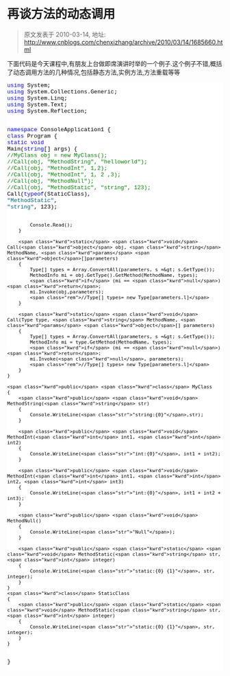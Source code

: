 # 再谈方法的动态调用 
> 原文发表于 2010-03-14, 地址: http://www.cnblogs.com/chenxizhang/archive/2010/03/14/1685660.html 


<p>下面代码是今天课程中,有朋友上台做即席演讲时举的一个例子.这个例子不错,概括了动态调用方法的几种情况,包括静态方法,实例方法,方法重载等等</p><pre class="csharpcode"><span class="kwrd">using</span> System;
<span class="kwrd">using</span> System.Collections.Generic;
<span class="kwrd">using</span> System.Linq;
<span class="kwrd">using</span> System.Text;
<span class="kwrd">using</span> System.Reflection;

<span class="kwrd">namespace</span> ConsoleApplication1
{
    <span class="kwrd">class</span> Program
    {
        <span class="kwrd">static</span> <span class="kwrd">void</span> Main(<span class="kwrd">string</span>[] args)
        {
            <span class="rem">//MyClass obj = new MyClass();</span>
            <span class="rem">//Call(obj, "MethodString", "helloworld");</span>
            <span class="rem">//Call(obj, "MethodInt", 1,2);</span>
            <span class="rem">//Call(obj, "MethodInt", 1, 2 ,3);</span>
            <span class="rem">//Call(obj, "MethodNull");</span>
            <span class="rem">//Call(obj, "MethodStatic", "string", 123);</span>
            Call(<span class="kwrd">typeof</span>(StaticClass), <span class="str">"MethodStatic"</span>, <span class="str">"string"</span>, 123);

            Console.Read();
        }

        <span class="kwrd">static</span> <span class="kwrd">void</span> Call(<span class="kwrd">object</span> obj, <span class="kwrd">string</span> MethodName, <span class="kwrd">params</span> <span class="kwrd">object</span>[]parameters)
        {
            Type[] types = Array.ConvertAll(parameters, s =&gt; s.GetType());
            MethodInfo mi = obj.GetType().GetMethod(MethodName, types);
            <span class="kwrd">if</span> (mi == <span class="kwrd">null</span>) <span class="kwrd">return</span>;
            mi.Invoke(obj,parameters);
            <span class="rem">//Type[] types= new Type[parameters.l]</span>
        }

        <span class="kwrd">static</span> <span class="kwrd">void</span> Call(Type type, <span class="kwrd">string</span> MethodName, <span class="kwrd">params</span> <span class="kwrd">object</span>[] parameters)
        {
            Type[] types = Array.ConvertAll(parameters, s =&gt; s.GetType());
            MethodInfo mi = type.GetMethod(MethodName, types);
            <span class="kwrd">if</span> (mi == <span class="kwrd">null</span>) <span class="kwrd">return</span>;
            mi.Invoke(<span class="kwrd">null</span>, parameters);
            <span class="rem">//Type[] types= new Type[parameters.l]</span>
        }
    }

    <span class="kwrd">public</span> <span class="kwrd">class</span> MyClass
    {
        <span class="kwrd">public</span> <span class="kwrd">void</span> MethodString(<span class="kwrd">string</span> str)
        {
            Console.WriteLine(<span class="str">"string:{0}"</span>,str);
        }

        <span class="kwrd">public</span> <span class="kwrd">void</span> MethodInt(<span class="kwrd">int</span> int1, <span class="kwrd">int</span> int2)
        {
            Console.WriteLine(<span class="str">"int:{0}"</span>, int1 + int2);
        }

        <span class="kwrd">public</span> <span class="kwrd">void</span> MethodInt(<span class="kwrd">int</span> int1, <span class="kwrd">int</span> int2, <span class="kwrd">int</span> int3)
        {
            Console.WriteLine(<span class="str">"int:{0}"</span>, int1 + int2 + int3);
        }

        <span class="kwrd">public</span> <span class="kwrd">void</span> MethodNull()
        {
            Console.WriteLine(<span class="str">"Null"</span>);
        }

        <span class="kwrd">public</span> <span class="kwrd">static</span> <span class="kwrd">void</span> MethodStatic(<span class="kwrd">string</span> str, <span class="kwrd">int</span> integer)
        {
            Console.WriteLine(<span class="str">"static:{0} {1}"</span>, str, integer);
        }
    }
    <span class="kwrd">class</span> StaticClass
    {
        <span class="kwrd">public</span> <span class="kwrd">static</span> <span class="kwrd">void</span> MethodStatic(<span class="kwrd">string</span> str, <span class="kwrd">int</span> integer)
        {
            Console.WriteLine(<span class="str">"static:{0} {1}"</span>, str, integer);
        }
    }
}
</pre>
<style type="text/css">.csharpcode, .csharpcode pre
{
	font-size: small;
	color: black;
	font-family: consolas, "Courier New", courier, monospace;
	background-color: #ffffff;
	/*white-space: pre;*/
}
.csharpcode pre { margin: 0em; }
.csharpcode .rem { color: #008000; }
.csharpcode .kwrd { color: #0000ff; }
.csharpcode .str { color: #006080; }
.csharpcode .op { color: #0000c0; }
.csharpcode .preproc { color: #cc6633; }
.csharpcode .asp { background-color: #ffff00; }
.csharpcode .html { color: #800000; }
.csharpcode .attr { color: #ff0000; }
.csharpcode .alt 
{
	background-color: #f4f4f4;
	width: 100%;
	margin: 0em;
}
.csharpcode .lnum { color: #606060; }
</style>